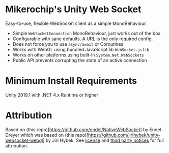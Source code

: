 # Mikerochip's Unity Web Socket

Easy-to-use, flexible WebSocket client as a simple MonoBehaviour.

* Simple `WebSocketConnection` MonoBehaviour, just works out of the box
* Configurable with sane defaults. A URL is the only required config.
* Does not force you to use `async/await` or Coroutines
* Works with WebGL using bundled JavaScript lib `WebSocket.jslib`
* Works on other platforms using built-in `System.Net.WebSockets`
* Public API prevents corrupting the state of an active connection

# Minimum Install Requirements

Unity 2019.1 with .NET 4.x Runtime or higher

# Attribution

Based on (this repo)[https://github.com/endel/NativeWebSocket] by Endel Dreyer which was based on (this repo)[https://github.com/jirihybek/unity-websocket-webgl] by Jiri Hybek. See [license](./LICENSE.md) and [third party notices](./THIRD%20PARTY%20NOTICES.md) for full attribution.
